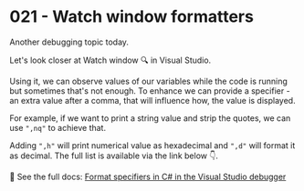 # 021 - Watch window formatters #

Another debugging topic today.

Let's look closer at Watch window 🔍 in Visual Studio.

Using it, we can observe values of our variables while the code is running but sometimes that's not enough. To enhance we can provide a specifier - an extra value after a comma, that will influence how, the value is displayed.

For example, if we want to print a string value and strip the quotes, we can use `",nq"` to achieve that.

Adding `",h"` will print numerical value as hexadecimal and `",d"` will format it as decimal. The full list is available via the link below 👇.

🔗 See the full docs: [Format specifiers in C# in the Visual Studio debugger](https://learn.microsoft.com/en-us/visualstudio/debugger/format-specifiers-in-csharp?view=vs-2022)
